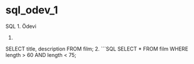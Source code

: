 # sql_odev_1
SQL 1. Ödevi

1. ```SQL 
  SELECT title, description FROM film;
2. ```SQL 
  SELECT * FROM film
  WHERE length > 60 AND length < 75;
